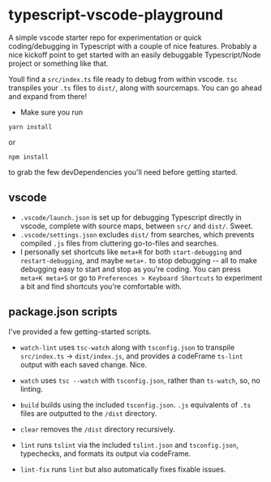 # typescript-vscode-playground
A simple vscode starter repo for experimentation or quick coding/debugging in Typescript with a couple of nice features. Probably a nice kickoff point to get started with an easily debuggable Typescript/Node project or something like that.

Youll find a ```src/index.ts``` file ready to debug from within vscode. ```tsc``` transpiles your ```.ts``` files to ```dist/```, along with sourcemaps. You can go ahead and expand from there!

* Make sure you run 
```shell
yarn install
```
or 
```shell
npm install
```
to grab the few devDependencies you'll need before getting started.

## vscode
* ```.vscode/launch.json``` is set up for debugging Typescript directly in vscode, complete with source maps, between ```src/``` and ```dist/```. Sweet.
* ```.vscode/settings.json``` excludes ```dist/``` from searches, which prevents compiled ```.js``` files from cluttering go-to-files and searches.
* I personally set shortcuts like ```meta+R``` for both ```start-debugging``` and ```restart-debugging```, and maybe ```meta+.``` to stop debugging -- all to make debugging easy to start and stop as you're coding. You can press ```meta+K meta+S``` or go to ```Preferences > Keyboard Shortcuts``` to experiment a bit and find shortcuts you're comfortable with. 
## package.json scripts
I've provided a few getting-started scripts.

* ```watch-lint``` uses ```tsc-watch``` along with ```tsconfig.json``` to transpile ```src/index.ts``` -> ```dist/index.js```, and provides a codeFrame ```ts-lint``` output with each saved change. Nice.

* ```watch``` uses ```tsc --watch``` with ```tsconfig.json```, rather than ```ts-watch```, so, no linting.

* ```build``` builds using the included ```tsconfig.json```. ```.js``` equivalents of ```.ts``` files are outputted to the ```/dist``` directory.

* ```clear``` removes the ```/dist``` directory recursively.

* ```lint``` runs ```tslint``` via the included ```tslint.json``` and ```tsconfig.json```, typechecks, and formats its output via codeFrame.

* ```lint-fix``` runs ```lint``` but also automatically fixes fixable issues.
